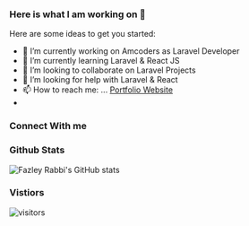 ### Here is what I am working on 👋

Here are some ideas to get you started:

- 🔭 I’m currently working on Amcoders as Laravel Developer
- 🌱 I’m currently learning Laravel & React JS
- 👯 I’m looking to collaborate on Laravel Projects
- 🤔 I’m looking for help with Laravel & React
- 📫 How to reach me: ... [Portfolio Website](https://fazleyrabbi.me)
- 
### Connect With me


### Github Stats

![Fazley Rabbi's GitHub stats](https://github-readme-stats.vercel.app/api?username=fazleyrabby&show_icons=true)



### Vistiors
![visitors](https://visitor-badge.glitch.me/badge?page_id=${fazleyrabby}.${https://github.com/fazleyrabby/fazleyrabby})
